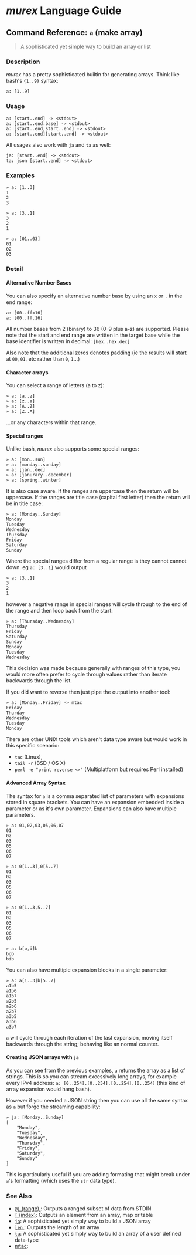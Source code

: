 # _murex_ Language Guide

## Command Reference: `a` (make array)

> A sophisticated yet simple way to build an array or list

### Description

_murex_ has a pretty sophisticated builtin for generating arrays. Think
like bash's `{1..9}` syntax:

    a: [1..9]

### Usage

    a: [start..end] -> <stdout>
    a: [start..end.base] -> <stdout>
    a: [start..end,start..end] -> <stdout>
    a: [start..end][start..end] -> <stdout>
    
All usages also work with `ja` and `ta` as well:

    ja: [start..end] -> <stdout>
    ta: json [start..end] -> <stdout>

### Examples

    » a: [1..3]
    1
    2
    3
    
    » a: [3..1]
    3
    2
    1
    
    » a: [01..03]
    01
    02
    03

### Detail

#### Alternative Number Bases

You can also specify an alternative number base by using an `x` or `.`
in the end range:

    a: [00..ffx16]
    a: [00..ff.16]
    
All number bases from 2 (binary) to 36 (0-9 plus a-z) are supported.
Please note that the start and end range are written in the target base
while the base identifier is written in decimal: `[hex..hex.dec]`

Also note that the additional zeros denotes padding (ie the results will
start at `00`, `01`, etc rather than `0`, `1`...)

#### Character arrays

You can select a range of letters (a to z):

    » a: [a..z]
    » a: [z..a]
    » a: [A..Z]
    » a: [Z..A]
    
...or any characters within that range.

#### Special ranges

Unlike bash, _murex_ also supports some special ranges:

  
    » a: [mon..sun]
    » a: [monday..sunday]
    » a: [jan..dec]
    » a: [janurary..december]
    » a: [spring..winter]
    
It is also case aware. If the ranges are uppercase then the return will
be uppercase. If the ranges are title case (capital first letter) then
the return will be in title case:

    » a: [Monday..Sunday]
    Monday
    Tuesday
    Wednesday
    Thursday
    Friday
    Saturday
    Sunday
    
Where the special ranges differ from a regular range is they cannot
cannot down. eg `a: [3..1]` would output

    » a: [3..1]
    3
    2
    1
    
however a negative range in special ranges will cycle through to the end
of the range and then loop back from the start:

    » a: [Thursday..Wednesday]
    Thursday
    Friday
    Saturday
    Sunday
    Monday
    Tuesday
    Wednesday
    
This decision was made because generally with ranges of this type, you
would more often prefer to cycle through values rather than iterate
backwards through the list.

If you did want to reverse then just pipe the output into another tool:

    » a: [Monday..Friday] -> mtac
    Friday
    Thurday
    Wednesday
    Tuesday
    Monday
    
There are other UNIX tools which aren't data type aware but would work in
this specific scenario:
* `tac` (Linux),
* `tail -r` (BSD / OS X)
* `perl -e "print reverse <>"` (Multiplatform but requires Perl installed)

#### Advanced Array Syntax

The syntax for `a` is a comma separated list of parameters with expansions
stored in square brackets. You can have an expansion embedded inside a
parameter or as it's own parameter. Expansions can also have multiple
parameters.

    » a: 01,02,03,05,06,07
    01
    02
    03
    05
    06
    07
    
    » a: 0[1..3],0[5..7]
    01
    02
    03
    05
    06
    07
    
    » a: 0[1..3,5..7]
    01
    02
    03
    05
    06
    07
    
    » a: b[o,i]b
    bob
    bib
    
You can also have multiple expansion blocks in a single parameter:

    » a: a[1..3]b[5..7]
    a1b5
    a1b6
    a1b7
    a2b5
    a2b6
    a2b7
    a3b5
    a3b6
    a3b7
    
`a` will cycle through each iteration of the last expansion, moving itself
backwards through the string; behaving like an normal counter.

#### Creating JSON arrays with `ja`

As you can see from the previous examples, `a` returns the array as a
list of strings. This is so you can stream excessively long arrays, for
example every IPv4 address: `a: [0..254].[0..254].[0..254].[0..254]`
(this kind of array expansion would hang bash).

However if you needed a JSON string then you can use all the same syntax
as `a` but forgo the streaming capability:

    » ja: [Monday..Sunday]
    [
        "Monday",
        "Tuesday",
        "Wednesday",
        "Thursday",
        "Friday",
        "Saturday",
        "Sunday"
    ]
    
This is particularly useful if you are adding formating that might break
under `a`'s formatting (which uses the `str` data type).

### See Also

* [`@[` (range) ](../commands/range.md):
  Outputs a ranged subset of data from STDIN
* [`[` (index)](../commands/index.md):
  Outputs an element from an array, map or table
* [`ja`](../commands/ja.md):
  A sophisticated yet simply way to build a JSON array
* [`len` ](../commands/len.md):
  Outputs the length of an array
* [`ta`](../commands/ta.md):
  A sophisticated yet simply way to build an array of a user defined data-type
* [mtac](../commands/mtac.md):
  